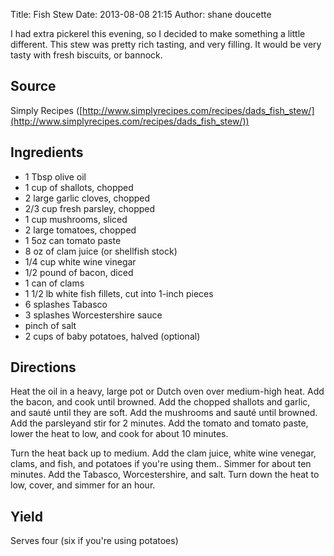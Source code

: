 Title: Fish Stew 
Date: 2013-08-08 21:15 
Author: shane doucette  

I had extra pickerel this evening, so I decided to make something a little different.  This stew was pretty rich tasting, and very filling.  It would be very tasty with fresh biscuits, or bannock. 

## Source
Simply Recipes ([http://www.simplyrecipes.com/recipes/dads_fish_stew/](http://www.simplyrecipes.com/recipes/dads_fish_stew/))

## Ingredients
+ 1 Tbsp olive oil
+ 1 cup of shallots, chopped
+ 2 large garlic cloves, chopped
+ 2/3 cup fresh parsley, chopped
+ 1 cup mushrooms, sliced
+ 2 large tomatoes, chopped
+ 1 5oz can tomato paste
+ 8 oz of clam juice (or shellfish stock)
+ 1/4 cup white wine vinegar
+ 1/2 pound of bacon, diced
+ 1 can of clams
+ 1 1/2 lb white fish fillets, cut into 1-inch pieces
+ 6 splashes Tabasco
+ 3 splashes Worcestershire sauce
+ pinch of salt
+ 2 cups of baby potatoes, halved (optional)


## Directions
Heat the oil in a heavy, large pot or Dutch oven over medium-high heat.  Add the bacon, and cook until browned.  Add the chopped shallots and garlic, and sauté until they are soft. Add the mushrooms and sauté until browned.  Add the parsleyand stir for 2 minutes.  Add the tomato and tomato paste, lower the heat to low, and cook for about 10 minutes.

Turn the heat back up to medium.  Add the clam juice, white wine venegar, clams, and fish, and potatoes if you're using them..  Simmer for about ten minutes.  Add the Tabasco, Worcestershire, and salt.  Turn down the heat to low, cover, and simmer for an hour.  

## Yield
Serves four (six if you're using potatoes)
